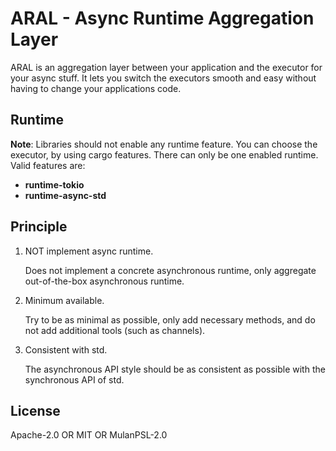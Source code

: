 # ARAL - Async Runtime Aggregation Layer

ARAL is an aggregation layer between your application and the executor for your async stuff.
It lets you switch the executors smooth and easy without having to change your applications code.

## Runtime

**Note**: Libraries should not enable any runtime feature. You can choose the executor, by using cargo features.
There can only be one enabled runtime. Valid features are:

- **runtime-tokio**
- **runtime-async-std**

## Principle

1. NOT implement async runtime.

   Does not implement a concrete asynchronous runtime, only aggregate out-of-the-box asynchronous
   runtime.

1. Minimum available.

   Try to be as minimal as possible, only add necessary methods, and do not add additional tools
   (such as channels).

1. Consistent with std.

   The asynchronous API style should be as consistent as possible with the synchronous API of std.

## License

Apache-2.0 OR MIT OR MulanPSL-2.0
